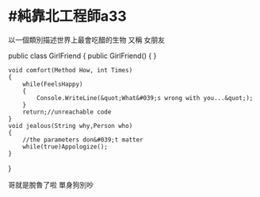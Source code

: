 # #純靠北工程師a33



以一個類別描述世界上最會吃醋的生物
又稱 女朋友

public class GirlFriend
{
	public GirlFriend()
	{	}

	void comfort(Method How, int Times)
	{
		while(FeelsHappy)
		{
			Console.WriteLine(&quot;What&#039;s wrong with you...&quot;);
		}
		return;//unreachable code
	}
	void jealous(String why,Person who)
	{
		//the parameters don&#039;t matter
		while(true)Appologize();
	}
}

哥就是脫魯了啦
單身狗別吵
